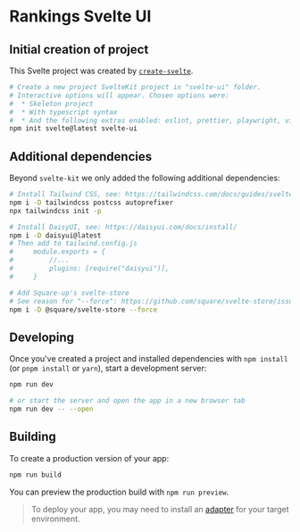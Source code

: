 # Rankings Svelte UI


## Initial creation of project

This Svelte project was created by [`create-svelte`](https://github.com/sveltejs/kit/tree/master/packages/create-svelte). 
```bash
# Create a new project SvelteKit project in "svelte-ui" folder.
# Interactive options will appear. Chosen options were:
#  * Skeleton project
#  * With typescript syntax
#  * And the following extras enabled: eslint, prettier, playwright, vitest
npm init svelte@latest svelte-ui
```

## Additional dependencies

Beyond `svelte-kit` we only added the following additional dependencies:

```bash
# Install Tailwind CSS, see: https://tailwindcss.com/docs/guides/sveltekit
npm i -D tailwindcss postcss autoprefixer
npx tailwindcss init -p

# Install DaisyUI, see: https://daisyui.com/docs/install/
npm i -D daisyui@latest
# Then add to tailwind.config.js
#     module.exports = {
#         //...
#         plugins: [require("daisyui")],
#     }

# Add Square-up's svelte-store
# See reason for "--force": https://github.com/square/svelte-store/issues/67
npm i -D @square/svelte-store --force
```

## Developing

Once you've created a project and installed dependencies with `npm install` (or `pnpm install` or `yarn`), start a development server:

```bash
npm run dev

# or start the server and open the app in a new browser tab
npm run dev -- --open
```

## Building

To create a production version of your app:

```bash
npm run build
```

You can preview the production build with `npm run preview`.

> To deploy your app, you may need to install an [adapter](https://kit.svelte.dev/docs/adapters) for your target environment.
